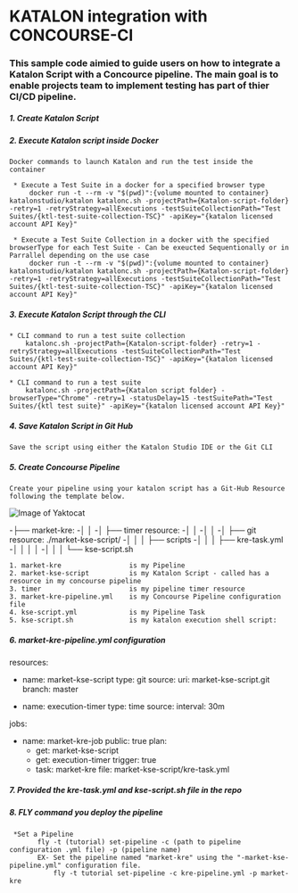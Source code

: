 <h1> KATALON integration with CONCOURSE-CI </h1>

<h3>This sample code aimied to guide users on how to integrate a Katalon Script with a Concource pipeline.
The main goal is to enable projects team to implement testing has part of thier CI/CD pipeline.</h3>

<h5>1. Create Katalon Script</h5>

<h5>2. Execute Katalon script inside Docker </h5>
 
    Docker commands to launch Katalon and run the test inside the container
 
     * Execute a Test Suite in a docker for a specified browser type
         docker run -t --rm -v "$(pwd)":{volume mounted to container} katalonstudio/katalon katalonc.sh -projectPath={Katalon-script-folder} -retry=1 -retryStrategy=allExecutions -testSuiteCollectionPath="Test Suites/{ktl-test-suite-collection-TSC}" -apiKey="{katalon licensed account API Key}"
  
     * Execute a Test Suite Collection in a docker with the specified browserType for each Test Suite - Can be exeucted Sequentionally or in Parrallel depending on the use case
         docker run -t --rm -v "$(pwd)":{volume mounted to container} katalonstudio/katalon katalonc.sh -projectPath={Katalon-script-folder} -retry=1 -retryStrategy=allExecutions -testSuiteCollectionPath="Test Suites/{ktl-test-suite-collection-TSC}" -apiKey="{katalon licensed account API Key}"

<h5>3. Execute Katalon Script through the CLI  </h5>

    * CLI command to run a test suite collection
        katalonc.sh -projectPath={Katalon-script-folder} -retry=1 -retryStrategy=allExecutions -testSuiteCollectionPath="Test Suites/{ktl-test-suite-collection-TSC}" -apiKey="{katalon licensed account API Key}"

    * CLI command to run a test suite
        katalonc.sh -projectPath={Katalon script folder} -browserType="Chrome" -retry=1 -statusDelay=15 -testSuitePath="Test Suites/{ktl test suite}" -apiKey="{katalon licensed account API Key}"

   
<h5>4. Save Katalon Script in Git Hub  </h5>

    Save the script using either the Katalon Studio IDE or the Git CLI 
    
    
<h5>5. Create Concourse Pipeline  </h5>

    Create your pipeline using your katalon script has a Git-Hub Resource following the template below. 
   
  ![Image of Yaktocat]()

-├── market-kre:
-│   │ 
-│   ├── timer resource:
-│   │
-│   │
-│   ├── git resource: ./market-kse-script/
-│   │                             │   ├── scripts
-│   │                                       │   ├── kre-task.yml
-│   │                                                    │   │
-│   │                                                    │   └── kse-script.sh

    
    1. market-kre                 is my Pipeline
    2. market-kse-script          is my Katalon Script - called has a resource in my concourse pipeline
    3. timer                      is my pipeline timer resource 
    3. market-kre-pipeline.yml    is my Concourse Pipeline configuration file
    4. kse-script.yml             is my Pipeline Task
    5. kse-script.sh              is my katalon execution shell script:
    
<h5>6. market-kre-pipeline.yml configuration  </h5>
  
resources:
  - name: market-kse-script
    type: git
    source:
      uri: market-kse-script.git
      branch: master

  - name: execution-timer
    type: time
    source:
      interval: 30m
      
jobs:
 - name: market-kre-job
   public: true
   plan:
      - get: market-kse-script
      - get: execution-timer
        trigger: true
      - task: market-kre
        file: market-kse-script/kre-task.yml

<h5>7. Provided the kre-task.yml and kse-script.sh file in the repo  </h5>

<h5>8. FLY command you deploy the pipeline  </h5>
  
     *Set a Pipeline
           fly -t (tutorial) set-pipeline -c (path to pipeline configuration .yml file) -p (pipeline name)
           EX- Set the pipeline named "market-kre" using the "-market-kse-pipeline.yml" configuration file.
               fly -t tutorial set-pipeline -c kre-pipeline.yml -p market-kre
